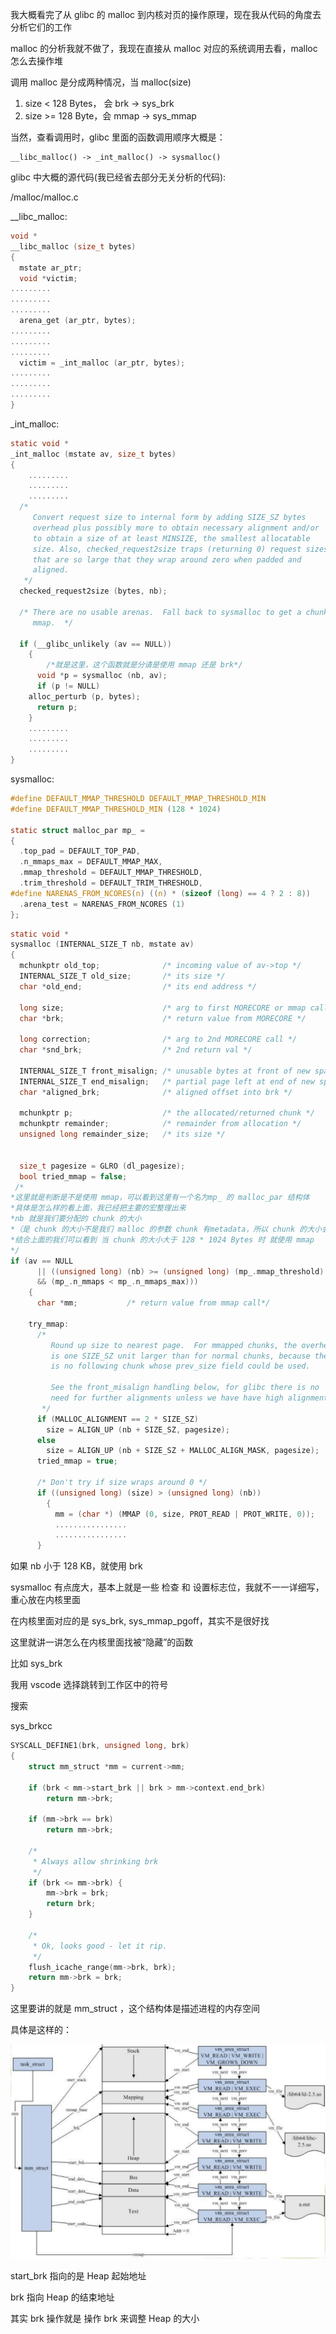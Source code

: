 我大概看完了从 glibc 的 malloc 到内核对页的操作原理，现在我从代码的角度去分析它们的工作

malloc 的分析我就不做了，我现在直接从 malloc 对应的系统调用去看，malloc 怎么去操作堆



调用 malloc 是分成两种情况，当 malloc(size)

1. size < 128 Bytes， 会 brk -> sys_brk
2. size >= 128 Byte，会 mmap ->  sys_mmap

当然，查看调用时，glibc 里面的函数调用顺序大概是：

```
__libc_malloc() -> _int_malloc() -> sysmalloc()
```

glibc 中大概的源代码(我已经省去部分无关分析的代码):

/malloc/malloc.c

__libc_malloc:

```c
void *
__libc_malloc (size_t bytes)
{
  mstate ar_ptr;
  void *victim;
.........
.........
.........
  arena_get (ar_ptr, bytes);
.........
.........
.........
  victim = _int_malloc (ar_ptr, bytes);
.........
.........
.........
}
```



_int_malloc:

```c
static void *
_int_malloc (mstate av, size_t bytes)
{
    .........
	.........
	.........
  /*
     Convert request size to internal form by adding SIZE_SZ bytes
     overhead plus possibly more to obtain necessary alignment and/or
     to obtain a size of at least MINSIZE, the smallest allocatable
     size. Also, checked_request2size traps (returning 0) request sizes
     that are so large that they wrap around zero when padded and
     aligned.
   */
  checked_request2size (bytes, nb);

  /* There are no usable arenas.  Fall back to sysmalloc to get a chunk from
     mmap.  */

  if (__glibc_unlikely (av == NULL))
    {
        /*就是这里，这个函数就是分请是使用 mmap 还是 brk*/
      void *p = sysmalloc (nb, av);
      if (p != NULL)
	alloc_perturb (p, bytes);
      return p;
    }
    .........
	.........
	.........
}
```



sysmalloc:



```c
#define DEFAULT_MMAP_THRESHOLD DEFAULT_MMAP_THRESHOLD_MIN
#define DEFAULT_MMAP_THRESHOLD_MIN (128 * 1024)

static struct malloc_par mp_ =
{
  .top_pad = DEFAULT_TOP_PAD,
  .n_mmaps_max = DEFAULT_MMAP_MAX,
  .mmap_threshold = DEFAULT_MMAP_THRESHOLD,
  .trim_threshold = DEFAULT_TRIM_THRESHOLD,
#define NARENAS_FROM_NCORES(n) ((n) * (sizeof (long) == 4 ? 2 : 8))
  .arena_test = NARENAS_FROM_NCORES (1)
};
```



```c
static void *
sysmalloc (INTERNAL_SIZE_T nb, mstate av)
{
  mchunkptr old_top;              /* incoming value of av->top */
  INTERNAL_SIZE_T old_size;       /* its size */
  char *old_end;                  /* its end address */

  long size;                      /* arg to first MORECORE or mmap call */
  char *brk;                      /* return value from MORECORE */

  long correction;                /* arg to 2nd MORECORE call */
  char *snd_brk;                  /* 2nd return val */

  INTERNAL_SIZE_T front_misalign; /* unusable bytes at front of new space */
  INTERNAL_SIZE_T end_misalign;   /* partial page left at end of new space */
  char *aligned_brk;              /* aligned offset into brk */

  mchunkptr p;                    /* the allocated/returned chunk */
  mchunkptr remainder;            /* remainder from allocation */
  unsigned long remainder_size;   /* its size */


  size_t pagesize = GLRO (dl_pagesize);
  bool tried_mmap = false;
 /*
*这里就是判断是不是使用 mmap，可以看到这里有一个名为mp_ 的 malloc_par 结构体
*具体是怎么样的看上面，我已经把主要的宏整理出来
*nb 就是我们要分配的 chunk 的大小
*（是 chunk 的大小不是我们 malloc 的参数 chunk 有metadata，所以 chunk 的大小会大于 malloc 的参数）
*结合上面的我们可以看到 当 chunk 的大小大于 128 * 1024 Bytes 时 就使用 mmap
*/
if (av == NULL
      || ((unsigned long) (nb) >= (unsigned long) (mp_.mmap_threshold)
	  && (mp_.n_mmaps < mp_.n_mmaps_max)))
    {
      char *mm;           /* return value from mmap call*/

    try_mmap:
      /*
         Round up size to nearest page.  For mmapped chunks, the overhead
         is one SIZE_SZ unit larger than for normal chunks, because there
         is no following chunk whose prev_size field could be used.

         See the front_misalign handling below, for glibc there is no
         need for further alignments unless we have have high alignment.
       */
      if (MALLOC_ALIGNMENT == 2 * SIZE_SZ)
        size = ALIGN_UP (nb + SIZE_SZ, pagesize);
      else
        size = ALIGN_UP (nb + SIZE_SZ + MALLOC_ALIGN_MASK, pagesize);
      tried_mmap = true;

      /* Don't try if size wraps around 0 */
      if ((unsigned long) (size) > (unsigned long) (nb))
        {
          mm = (char *) (MMAP (0, size, PROT_READ | PROT_WRITE, 0));
          ................
          ................
      }
```



如果 nb 小于 128 KB，就使用 brk

sysmalloc 有点庞大，基本上就是一些 检查 和 设置标志位，我就不一一详细写，重心放在内核里面



在内核里面对应的是 sys_brk, sys_mmap_pgoff，其实不是很好找

这里就讲一讲怎么在内核里面找被“隐藏”的函数

比如 sys_brk

我用 vscode 选择跳转到工作区中的符号

搜索

sys_brkcc





```c
SYSCALL_DEFINE1(brk, unsigned long, brk)
{
	struct mm_struct *mm = current->mm;

	if (brk < mm->start_brk || brk > mm->context.end_brk)
		return mm->brk;

	if (mm->brk == brk)
		return mm->brk;

	/*
	 * Always allow shrinking brk
	 */
	if (brk <= mm->brk) {
		mm->brk = brk;
		return brk;
	}

	/*
	 * Ok, looks good - let it rip.
	 */
	flush_icache_range(mm->brk, brk);
	return mm->brk = brk;
}
```

这里要讲的就是 mm_struct ，这个结构体是描述进程的内存空间

具体是这样的：

![](task_mm.png)

start_brk 指向的是 Heap 起始地址

brk 指向 Heap 的结束地址

其实 brk 操作就是 操作 brk 来调整 Heap 的大小

